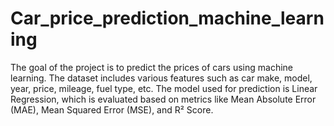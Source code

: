 # Car_price_prediction_machine_learning
The goal of the project is to predict the prices of cars using machine learning. The dataset includes various features such as car make, model, year, price, mileage, fuel type, etc. The model used for prediction is Linear Regression, which is evaluated based on metrics like Mean Absolute Error (MAE), Mean Squared Error (MSE), and R² Score.
